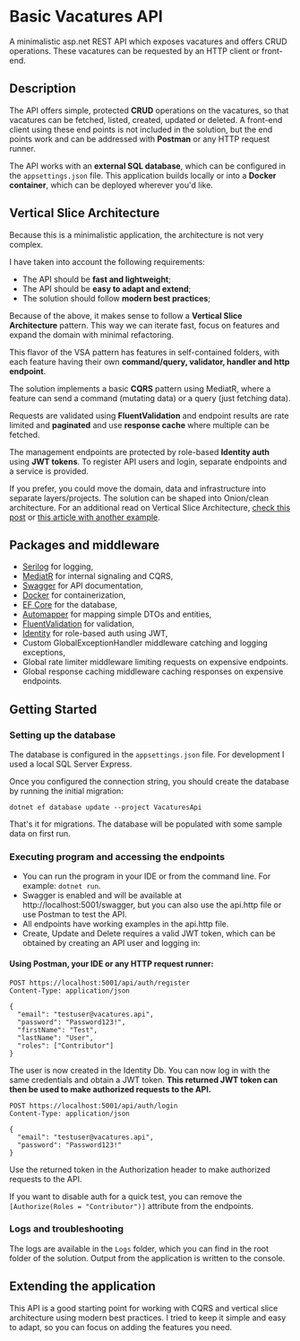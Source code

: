 ﻿# Basic Vacatures API

A minimalistic asp.net REST API which exposes vacatures and offers CRUD operations. 
These vacatures can be requested by an HTTP client or front-end.


## Description

The API offers simple, protected **CRUD** operations on the vacatures, so that vacatures can be fetched, listed, created, 
updated or deleted. A front-end client using these end points is not included in the solution, 
but the end points work and can be addressed with **Postman** or any HTTP request runner.

The API works with an **external SQL database**, which can be configured in the `appsettings.json` file.
This application builds locally or into a **Docker container**, which can be deployed wherever you'd like.


## Vertical Slice Architecture

Because this is a minimalistic application, the architecture is not very complex. 

I have taken into account the following requirements:

* The API should be **fast and lightweight**;
* The API should be **easy to adapt and extend**;
* The solution should follow **modern best practices**;

Because of the above, it makes sense to follow a **Vertical Slice Architecture** pattern. 
This way we can iterate fast, focus on features and expand the domain with minimal refactoring.

This flavor of the VSA pattern has  features in self-contained folders, with each feature having their own **command/query, 
validator, handler and http endpoint**.

The solution implements a basic **CQRS** pattern using MediatR, where a feature can send a command (mutating data) or 
a query (just fetching data).

Requests are validated using **FluentValidation** and endpoint results are rate limited and **paginated** and 
use **response cache** where multiple can be fetched.

The management endpoints are protected by role-based **Identity auth** using **JWT tokens**. To register API users and login,
separate endpoints and a service is provided.

If you prefer, you could move the domain, data and infrastructure into separate layers/projects. The solution can be 
shaped into Onion/clean architecture. For an additional read on Vertical Slice Architecture, [check this post](https://www.jimmybogard.com/vertical-slice-architecture/) or [this article with another example](https://code-maze.com/vertical-slice-architecture-aspnet-core/).


## Packages and middleware

* [Serilog](https://serilog.net/) for logging,
* [MediatR](https://github.com/jbogard/MediatR) for internal signaling and CQRS,
* [Swagger](https://swagger.io/) for API documentation,
* [Docker](https://www.docker.com/) for containerization,
* [EF Core](https://docs.microsoft.com/en-us/ef/core/) for the database,
* [Automapper](https://automapper.org/) for mapping simple DTOs and entities,
* [FluentValidation](https://fluentvalidation.net/) for validation,
* [Identity](https://docs.microsoft.com/en-us/aspnet/core/security/authentication/identity/) for role-based auth using JWT,
* Custom GlobalExceptionHandler middleware catching and logging exceptions,
* Global rate limiter middleware limiting requests on expensive endpoints.
* Global response caching middleware caching responses on expensive endpoints.


## Getting Started

### Setting up the database

The database is configured in the `appsettings.json` file. For development I used a local SQL Server Express.

Once you configured the connection string, you should create the database by running the initial migration:

```
dotnet ef database update --project VacaturesApi
```
That's it for migrations. The database will be populated with some sample data on first run.

### Executing program and accessing the endpoints

* You can run the program in your IDE or from the command line. For example: `dotnet run`.
* Swagger is enabled and will be available at http://localhost:5001/swagger, but you can also use the api.http file or use Postman to test the API.
* All endpoints have working examples in the api.http file.
* Create, Update and Delete requires a valid JWT token, which can be obtained by creating an API user and logging in:

#### Using Postman, your IDE or any HTTP request runner:

```
POST https://localhost:5001/api/auth/register
Content-Type: application/json

{
  "email": "testuser@vacatures.api",
  "password": "Password123!",
  "firstName": "Test",
  "lastName": "User",
  "roles": ["Contributor"]
}
```

The user is now created in the Identity Db. You can now log in with the same credentials and obtain a JWT token.
**This returned JWT token can then be used to make authorized requests to the API.**

```
POST https://localhost:5001/api/auth/login
Content-Type: application/json

{
  "email": "testuser@vacatures.api",
  "password": "Password123!"
}
```

Use the returned token in the Authorization header to make authorized requests to the API.

If you want to disable auth for a quick test, you can remove the `[Authorize(Roles = "Contributor")]` attribute from the endpoints.


### Logs and troubleshooting

The logs are available in the `Logs` folder, which you can find in the root folder of the solution.
Output from the application is written to the console.


## Extending the application

This API is a good starting point for working with CQRS and vertical slice architecture using modern best practices. 
I tried to keep it simple and easy to adapt, so you can focus on adding the features you need.